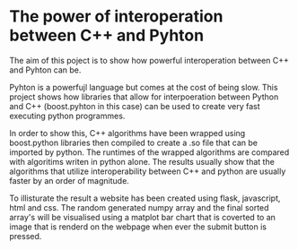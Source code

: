 # The power of interoperation between C++ and Pyhton

The aim of this poject is to show how powerful interoperation between C++ and Pyhton can be.

Pyhton is a powerfujl language but comes at the cost of being slow. This project shows how libraries that allow for interpoeration between Python and C++ (boost.pyhton in this case) can be used to create very fast executing python programmes.

In order to show this, C++ algorithms have been wrapped using boost.python libraries then compiled to create a .so file that can be imported by python. The runtimes of the wrapped algorithms are compared with algoritims writen in python alone. The results usually show that the algorithms that utilize interoperability between C++ and python  are usually faster by an order of magnitude.

To illisturate the result a website has been created using flask, javascript, html and css. The random generated numpy array and the final sorted array's will be visualised using a matplot bar chart that is coverted to an image that is renderd on the webpage when ever the submit button is pressed.

